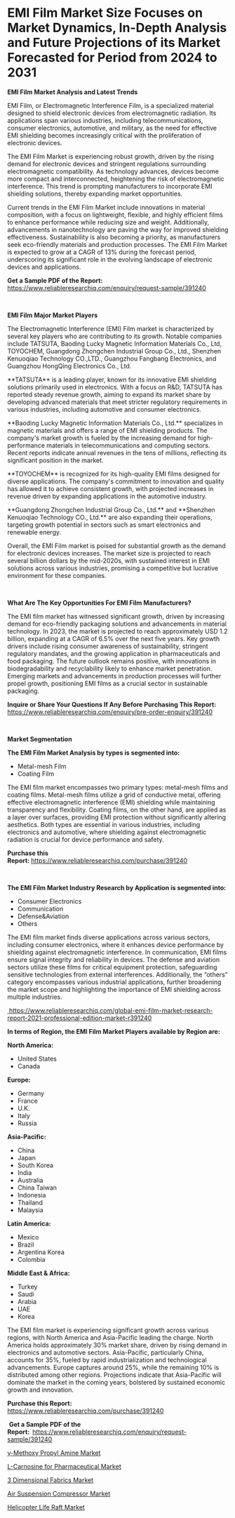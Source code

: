 <p><h1>EMI Film Market Size Focuses on Market Dynamics, In-Depth Analysis and Future Projections of its Market Forecasted for Period from 2024 to 2031</h1></p><p><strong>EMI Film Market Analysis and Latest Trends</strong></p>
<p><p>EMI Film, or Electromagnetic Interference Film, is a specialized material designed to shield electronic devices from electromagnetic radiation. Its applications span various industries, including telecommunications, consumer electronics, automotive, and military, as the need for effective EMI shielding becomes increasingly critical with the proliferation of electronic devices.</p><p>The EMI Film Market is experiencing robust growth, driven by the rising demand for electronic devices and stringent regulations surrounding electromagnetic compatibility. As technology advances, devices become more compact and interconnected, heightening the risk of electromagnetic interference. This trend is prompting manufacturers to incorporate EMI shielding solutions, thereby expanding market opportunities.</p><p>Current trends in the EMI Film Market include innovations in material composition, with a focus on lightweight, flexible, and highly efficient films to enhance performance while reducing size and weight. Additionally, advancements in nanotechnology are paving the way for improved shielding effectiveness. Sustainability is also becoming a priority, as manufacturers seek eco-friendly materials and production processes. The EMI Film Market is expected to grow at a CAGR of 13% during the forecast period, underscoring its significant role in the evolving landscape of electronic devices and applications.</p></p>
<p><strong>Get a Sample PDF of the Report:&nbsp;</strong> <a href="https://www.reliableresearchiq.com/enquiry/request-sample/391240?utm_campaign=1106&utm_medium=2&utm_source=Github&utm_content=ia&utm_term=26102024&utm_id=emi-film">https://www.reliableresearchiq.com/enquiry/request-sample/391240</a></p>
<p>&nbsp;</p>
<p><strong>EMI Film Major Market Players</strong></p>
<p><p>The Electromagnetic Interference (EMI) Film market is characterized by several key players who are contributing to its growth. Notable companies include TATSUTA, Baoding Lucky Magnetic Information Materials Co., Ltd, TOYOCHEM, Guangdong Zhongchen Industrial Group Co., Ltd., Shenzhen Kenuoqiao Technology CO.,LTD., Guangzhou Fangbang Electronics, and Guangzhou HongQing Electronics Co., Ltd.</p><p>**TATSUTA** is a leading player, known for its innovative EMI shielding solutions primarily used in electronics. With a focus on R&D, TATSUTA has reported steady revenue growth, aiming to expand its market share by developing advanced materials that meet stricter regulatory requirements in various industries, including automotive and consumer electronics.</p><p>**Baoding Lucky Magnetic Information Materials Co., Ltd.** specializes in magnetic materials and offers a range of EMI shielding products. The company's market growth is fueled by the increasing demand for high-performance materials in telecommunications and computing sectors. Recent reports indicate annual revenues in the tens of millions, reflecting its significant position in the market.</p><p>**TOYOCHEM** is recognized for its high-quality EMI films designed for diverse applications. The company's commitment to innovation and quality has allowed it to achieve consistent growth, with projected increases in revenue driven by expanding applications in the automotive industry.</p><p>**Guangdong Zhongchen Industrial Group Co., Ltd.** and **Shenzhen Kenuoqiao Technology CO., Ltd.** are also expanding their operations, targeting growth potential in sectors such as smart electronics and renewable energy.</p><p>Overall, the EMI Film market is poised for substantial growth as the demand for electronic devices increases. The market size is projected to reach several billion dollars by the mid-2020s, with sustained interest in EMI solutions across various industries, promising a competitive but lucrative environment for these companies.</p></p>
<p>&nbsp;</p>
<p><strong>What Are The Key Opportunities For EMI Film Manufacturers?</strong></p>
<p><p>The EMI film market has witnessed significant growth, driven by increasing demand for eco-friendly packaging solutions and advancements in material technology. In 2023, the market is projected to reach approximately USD 1.2 billion, expanding at a CAGR of 6.5% over the next five years. Key growth drivers include rising consumer awareness of sustainability, stringent regulatory mandates, and the growing application in pharmaceuticals and food packaging. The future outlook remains positive, with innovations in biodegradability and recyclability likely to enhance market penetration. Emerging markets and advancements in production processes will further propel growth, positioning EMI films as a crucial sector in sustainable packaging.</p></p>
<p><strong>Inquire or Share Your Questions If Any Before Purchasing This Report:</strong> <a href="https://www.reliableresearchiq.com/enquiry/pre-order-enquiry/391240?utm_campaign=1106&utm_medium=2&utm_source=Github&utm_content=ia&utm_term=26102024&utm_id=emi-film">https://www.reliableresearchiq.com/enquiry/pre-order-enquiry/391240</a></p>
<p>&nbsp;</p>
<p><strong>Market Segmentation</strong></p>
<p><strong>The EMI Film Market Analysis by types is segmented into:</strong></p>
<p><ul><li>Metal-mesh Film</li><li>Coating Film</li></ul></p>
<p><p>The EMI film market encompasses two primary types: metal-mesh films and coating films. Metal-mesh films utilize a grid of conductive metal, offering effective electromagnetic interference (EMI) shielding while maintaining transparency and flexibility. Coating films, on the other hand, are applied as a layer over surfaces, providing EMI protection without significantly altering aesthetics. Both types are essential in various industries, including electronics and automotive, where shielding against electromagnetic radiation is crucial for device performance and safety.</p></p>
<p><strong>Purchase this Report:&nbsp;</strong><a href="https://www.reliableresearchiq.com/purchase/391240?utm_campaign=1106&utm_medium=2&utm_source=Github&utm_content=ia&utm_term=26102024&utm_id=emi-film">https://www.reliableresearchiq.com/purchase/391240</a></p>
<p>&nbsp;</p>
<p><strong>The EMI Film Market Industry Research by Application is segmented into:</strong></p>
<p><ul><li>Consumer Electronics</li><li>Communication</li><li>Defense&Aviation</li><li>Others</li></ul></p>
<p><p>The EMI film market finds diverse applications across various sectors, including consumer electronics, where it enhances device performance by shielding against electromagnetic interference. In communication, EMI films ensure signal integrity and reliability in devices. The defense and aviation sectors utilize these films for critical equipment protection, safeguarding sensitive technologies from external interferences. Additionally, the “others” category encompasses various industrial applications, further broadening the market scope and highlighting the importance of EMI shielding across multiple industries.</p></p>
<p><a href="https://www.reliableresearchiq.com/global-emi-film-market-research-report-2021-professional-edition-market-r391240?utm_campaign=1106&utm_medium=2&utm_source=Github&utm_content=ia&utm_term=26102024&utm_id=emi-film">&nbsp;https://www.reliableresearchiq.com/global-emi-film-market-research-report-2021-professional-edition-market-r391240</a></p>
<p><strong>In terms of Region, the EMI Film Market Players available by Region are:</strong></p>
<p>
    <p> <strong> North America: </strong>
        <ul>
            <li>United States</li>
            <li>Canada</li>
        </ul>
        </p> 
    <p> <strong> Europe: </strong>
        <ul>
            <li>Germany</li>
            <li>France</li>
            <li>U.K.</li>
            <li>Italy</li>
            <li>Russia</li>
        </ul>
        </p> 
    <p> <strong> Asia-Pacific: </strong>
        <ul>
            <li>China</li>
            <li>Japan</li>
            <li>South Korea</li>
            <li>India</li>
            <li>Australia</li>
            <li>China Taiwan</li>
            <li>Indonesia</li>
            <li>Thailand</li>
            <li>Malaysia</li>
        </ul>
        </p> 
    <p> <strong> Latin America: </strong>
        <ul>
            <li>Mexico</li>
            <li>Brazil</li>
            <li>Argentina Korea</li>
            <li>Colombia</li>
        </ul>
        </p> 
    <p> <strong> Middle East & Africa: </strong>
        <ul>
            <li>Turkey</li>
            <li>Saudi</li>
            <li>Arabia</li>
            <li>UAE</li>
            <li>Korea</li>
        </ul>
    </p>
    </p>
<p><p>The EMI film market is experiencing significant growth across various regions, with North America and Asia-Pacific leading the charge. North America holds approximately 30% market share, driven by rising demand in electronics and automotive sectors. Asia-Pacific, particularly China, accounts for 35%, fueled by rapid industrialization and technological advancements. Europe captures around 25%, while the remaining 10% is distributed among other regions. Projections indicate that Asia-Pacific will dominate the market in the coming years, bolstered by sustained economic growth and innovation.</p></p>
<p><strong>Purchase this Report: </strong><a href="https://www.reliableresearchiq.com/purchase/391240?utm_campaign=1106&utm_medium=2&utm_source=Github&utm_content=ia&utm_term=26102024&utm_id=emi-film">https://www.reliableresearchiq.com/purchase/391240</a></p>
<p>&nbsp;<strong>Get a Sample PDF of the Report:&nbsp;&nbsp;</strong><a href="https://www.reliableresearchiq.com/enquiry/request-sample/391240?utm_campaign=1106&utm_medium=2&utm_source=Github&utm_content=ia&utm_term=26102024&utm_id=emi-film">https://www.reliableresearchiq.com/enquiry/request-sample/391240</a></p>
<p><strong></strong></p>
<p><p><a href="https://github.com/fratgqppizur/Market-Research-Report-List-1/blob/main/g-methoxy-propyl-amine-market.md?utm_campaign=1106&utm_medium=2&utm_source=Github&utm_content=ia&utm_term=26102024&utm_id=emi-film">γ-Methoxy Propyl Amine Market</a></p><p><a href="https://www.linkedin.com/pulse/l-carnosine-pharmaceutical-market-research-report-exploring-size-kifbf?utm_campaign=1106&utm_medium=2&utm_source=Github&utm_content=ia&utm_term=26102024&utm_id=emi-film">L-Carnosine for Pharmaceutical Market</a></p><p><a href="https://github.com/hentonwytandusyl0/Market-Research-Report-List-1/blob/main/3-dimensional-fabrics-market.md?utm_campaign=1106&utm_medium=2&utm_source=Github&utm_content=ia&utm_term=26102024&utm_id=emi-film">3 Dimensional Fabrics Market</a></p><p><a href="https://issuu.com/reportprime-2/docs/air-suspension-compressor-market-si_117d913933950d?utm_campaign=1106&utm_medium=2&utm_source=Github&utm_content=ia&utm_term=26102024&utm_id=emi-film">Air Suspension Compressor Market</a></p><p><a href="https://issuu.com/reportprime-2/docs/helicopter-life-raft-market-size-20_bed7860d624ab4?utm_campaign=1106&utm_medium=2&utm_source=Github&utm_content=ia&utm_term=26102024&utm_id=emi-film">Helicopter Life Raft Market</a></p></p>